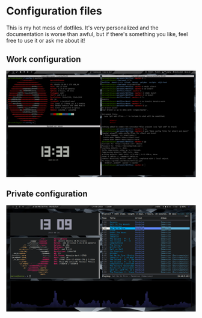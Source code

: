 # Configuration files

This is my hot mess of dotfiles. It's very personalized
and the documentation is worse than awful, but if there's
something you like, feel free to use it or ask me about it!

## Work configuration
![alt tag](https://raw.githubusercontent.com/mheine/dotfiles/master/screenshot-work.png)

## Private configuration

![alt tag](https://raw.githubusercontent.com/mheine/dotfiles/master/screenshot.png)
